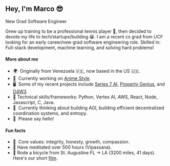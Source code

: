 <!--
**mspilimbergo/mspilimbergo** is a ✨ _special_ ✨ repository because its `README.md` (this file) appears on your GitHub profile.

Here are some ideas to get you started:

- 🔭 I’m currently working on ...
- 🌱 I’m currently learning ...
- 👯 I’m looking to collaborate on ...
- 🤔 I’m looking for help with ...
- 💬 Ask me about ...
- 📫 How to reach me: ...
- 😄 Pronouns: ...
- ⚡ Fun fact: ...
Hey there![](https://user-images.githubusercontent.com/18350557/176309783-0785949b-9127-417c-8b55-ab5a4333674e.gif)My name is Marco 😎
=============================================================================================================================
-->

Hey, I'm Marco 😎
--------------------------
New Grad Software Engineer

Grew up training to be a professional tennis player 🎾, then decided to devote my life to tech/startups/building 😁. I am a recent cs grad from UCF looking for an early career/new grad software engineering role. 
Skilled in: Full-stack development, machine learning, and solving hard problems!

#### More about me
*   🌍  Originally from Venezuela 🇻🇪, now based in the US 🇺🇸.
*   🌸  Currently working on [Anime Style](http://anime.style). 
*   🖥️  Some of my recent projects include [Series 7 AI](https://series7-ai.vercel.app), [Property Genius](https://property-genius.vercel.app/), and [D4W3](https://d4w3.vercel.app/).
*   🎯  Technical skills/frameworks: Python, Vertex AI, AWS, React, Node, Javascript, C, Java. 
*   🧠  Currently thinking about building AGI, building efficient decentralized coordination systems, and entropy. 
*   🤝  Please say hello!

#### Fun facts
*   🤝  Core values: integrity, honesty, growth, compassion.
*   🧘  Have meditated over 500 hours (Vipassana). 
*   🚴  Rode a bicycle from St. Augustine FL -> LA (3200 miles, 41 days). Here's our short [film](https://www.youtube.com/watch?v=HmiRs2TBF4w).
